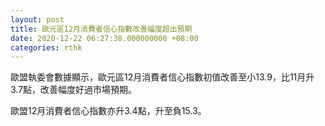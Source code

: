 ```yaml
---
layout: post
title: 歐元區12月消費者信心指數改善幅度超出預期
date: 2020-12-22 06:27:38.000000000 +08:00
categories: rthk
---
```


歐盟執委會數據顯示，歐元區12月消費者信心指數初值改善至小13.9，比11月升3.7點，改善幅度好過市場預期。

歐盟12月消費者信心指數亦升3.4點，升至負15.3。
